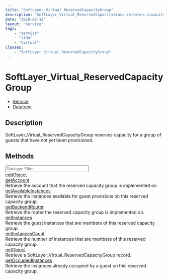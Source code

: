 ```yaml
---
title: "SoftLayer_Virtual_ReservedCapacityGroup"
description: "SoftLayer_Virtual_ReservedCapacityGroup reserves capacity for a group of guests that have not yet been provisioned."
date: "2018-02-12"
layout: "service"
tags:
    - "service"
    - "sldn"
    - "Virtual"
classes:
    - "SoftLayer_Virtual_ReservedCapacityGroup"
---
```

# SoftLayer_Virtual_ReservedCapacityGroup
<div id='service-datatype'>
    <ul id='sldn-reference-tabs'>
    <li id='service'> <a href='/reference/services/SoftLayer_Virtual_ReservedCapacityGroup' >Service</a></li>    <li id='datatype'> <a href='/reference/datatypes/SoftLayer_Virtual_ReservedCapacityGroup' >Datatype</a></li>
    </ul>
</div>

## Description
SoftLayer_Virtual_ReservedCapacityGroup reserves capacity for a group of guests that have not yet been provisioned. 



        
<div id="properties" class="content">
    <h2>Methods</h2>
    <div class="view-filters">
        <div class="clearfix">
            <div class="search-input-box">
                <input placeholder="Datatype Filter" onkeyup="titleSearch(inputId='edit-combine', divId='method-div', elementClass='method-row')" 
                    type="text" id="edit-combine" value="" size="30" maxlength="128" class="form-text">
            </div>
        </div>
    </div>
    <div id="method-div">
            <div class="method-row">
                        <span class='view-field-title'><a href='/reference/services/SoftLayer_Virtual_ReservedCapacityGroup/editObject'> editObject</a> </span>
            <div class='views-field-body'></div>
        </div>
            <div class="method-row">
                        <span class='view-field-title'><a href='/reference/services/SoftLayer_Virtual_ReservedCapacityGroup/getAccount'> getAccount</a> </span>
            <div class='views-field-body'>Retrieve the account that the reserved capacity group is implemented on.</div>
        </div>
            <div class="method-row">
                        <span class='view-field-title'><a href='/reference/services/SoftLayer_Virtual_ReservedCapacityGroup/getAvailableInstances'> getAvailableInstances</a> </span>
            <div class='views-field-body'>Retrieve the instances available for guest provisions on this reserved capacity group.</div>
        </div>
            <div class="method-row">
                        <span class='view-field-title'><a href='/reference/services/SoftLayer_Virtual_ReservedCapacityGroup/getBackendRouter'> getBackendRouter</a> </span>
            <div class='views-field-body'>Retrieve the router the reserved capacity group is implemented on.</div>
        </div>
            <div class="method-row">
                        <span class='view-field-title'><a href='/reference/services/SoftLayer_Virtual_ReservedCapacityGroup/getInstances'> getInstances</a> </span>
            <div class='views-field-body'>Retrieve the guest instances that are members of this reserved capacity group.</div>
        </div>
            <div class="method-row">
                        <span class='view-field-title'><a href='/reference/services/SoftLayer_Virtual_ReservedCapacityGroup/getInstancesCount'> getInstancesCount</a> </span>
            <div class='views-field-body'>Retrieve the number of instances that are members of this reserved capacity group.</div>
        </div>
            <div class="method-row">
                        <span class='view-field-title'><a href='/reference/services/SoftLayer_Virtual_ReservedCapacityGroup/getObject'> getObject</a> </span>
            <div class='views-field-body'>Retrieve a SoftLayer_Virtual_ReservedCapacityGroup record.</div>
        </div>
            <div class="method-row">
                        <span class='view-field-title'><a href='/reference/services/SoftLayer_Virtual_ReservedCapacityGroup/getOccupiedInstances'> getOccupiedInstances</a> </span>
            <div class='views-field-body'>Retrieve the instances already occupied by a guest on this reserved capacity group.</div>
        </div>
        </div>
</div>

